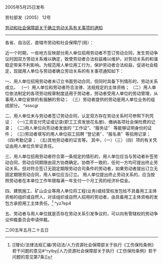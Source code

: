 2005年5月25日发布

劳社部发〔2005〕 12号

[劳动和社会保障部关于确立劳动关系有关事项的通知](https://rsj.wulanchabu.gov.cn/information/wlcb_rsj64/msg23270323933.html)
___
各省、自治区、直辖市劳动和社会保障厅(局）：

近一个时期，一些地方反映部分用人单位招用劳动者不签订劳动合同，发生劳动争议时因双方劳动关系难以确定，致使劳动者合法权益难以维护，对劳动关系的和谐稳定带来不利影响。为规范用人单位用工行为，保护劳动者合法权益，促进社会稳定，现就用人单位与劳动者确立劳动关系的有关事项通知如下：

一、用人单位招用劳动者未订立书面劳动合同，但同时具备下列情形的，劳动关系成立。
（一）用人单位和劳动者符合法律、法规规定的主体资格；
（二）用人单位依法制定的各项劳动规章制度适用于劳动者，劳动者受用人单位的劳动管理，从事用人单位安排的有报酬的劳动；
（三）劳动者提供的劳动是用人单位业务的组成部分。 ^ssscgr

二、用人单位末与劳动者签订劳动合同，认定双方存在劳动关系时可参照下列凭证：
（一)工资支付凭证或记录(职工工资发放花名册)、缴纳各项社会保险费的记录；
（二)用人单位向芳动者发放的 “工作证”、“服务证〞 等能够证明身份的证件；
（三)劳动者填写的用人单位招工招聘 “登记表〞、“报名表〞等招用记录；
（四)考勤记录；
（五)其他劳动者的证言等。
其中，（一）（三）（四）项的有关凭证由用人单位负举证责任。

三、用人单位招用劳动者符合第一条规定的情形的，用人单位应当与劳动者补签劳动合同，劳动合同期限由双方协商确定。协商不一致的，任何一方均可提出终止劳动关系，但对符合签订无固定期限劳动合司条件的劳动者，如果劳动者提出订立无固定期限劳动合同，用人单位应当订立。
用人单位提出终止劳动关系的，应当按照劳动者在本单位工作年限每满一年支付一个月工资的经济补偿金。

四、建筑施工、矿山企业等用人单位将工程(业务)或经营权发包给不具备用工主体资格的组织或自然人，对该组织或自然人招用的劳动者，由具备用工主体资格的发包方承担用工主体责任。[^1] ^yz7ep4

[^1]:[[理论/法律法规汇编/劳动法/人力资源社会保障部关于执行《工伤保险条例》若干问题的意见#^ryibyj|人力资源社会保障部关于执行《工伤保险条例》若干问题的意见第7条]]

五、劳动者与用人单位就是否存在劳动关系引发争议的，可以向有管辖权的劳动争议仲裁委员会申请仲裁。

二00五年五月二十五日

